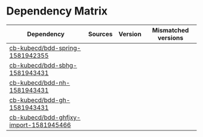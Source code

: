 # Dependency Matrix

Dependency | Sources | Version | Mismatched versions
---------- | ------- | ------- | -------------------
[cb-kubecd/bdd-spring-1581942355](https://github.com/cb-kubecd/bdd-spring-1581942355.git) |  | []() | 
[cb-kubecd/bdd-sbhg-1581943431](https://github.com/cb-kubecd/bdd-sbhg-1581943431.git) |  | []() | 
[cb-kubecd/bdd-nh-1581943431](https://github.com/cb-kubecd/bdd-nh-1581943431.git) |  | []() | 
[cb-kubecd/bdd-gh-1581943431](https://github.com/cb-kubecd/bdd-gh-1581943431.git) |  | []() | 
[cb-kubecd/bdd-ghfjxy-import-1581945466](https://github.com/cb-kubecd/bdd-ghfjxy-import-1581945466.git) |  | []() | 
